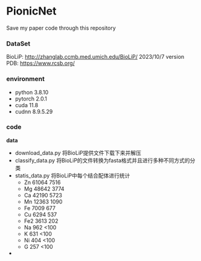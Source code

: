 # PionicNet

Save my paper code through this repository

### DataSet
BioLiP: <http://zhanglab.ccmb.med.umich.edu/BioLiP/> 2023/10/7 version
PDB: <https://www.rcsb.org/>


### environment
- python 3.8.10
- pytorch 2.0.1
- cuda 11.8
- cudnn 8.9.5.29


### code
**data**
- download_data.py 将BioLiP提供文件下载下来并解压
- classify_data.py 将BioLiP的文件转换为fasta格式并且进行多种不同方式的分类
- statis_data.py 将BioLiP中每个结合配体进行统计
  - Zn 61064 7516
  - Mg 48642 3774
  - Ca 42190 5723
  - Mn 12363 1090
  - Fe 7009 677
  - Cu 6294 537
  - Fe2 3613 202
  - Na 962 <100
  - K 631 <100
  - Ni 404 <100
  - G 257 <100
- 
